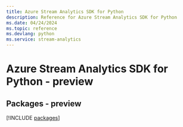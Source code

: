 ```yaml
---
title: Azure Stream Analytics SDK for Python
description: Reference for Azure Stream Analytics SDK for Python
ms.date: 04/24/2024
ms.topic: reference
ms.devlang: python
ms.service: stream-analytics
---
```

# Azure Stream Analytics SDK for Python - preview
## Packages - preview
[!INCLUDE [packages](stream-analytics-index.md)]